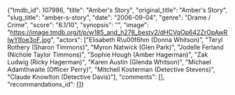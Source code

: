 {"tmdb_id": 107986, "title": "Amber's Story", "original_title": "Amber's Story", "slug_title": "amber-s-story", "date": "2006-09-04", "genre": "Drame / Crime", "score": "6.1/10", "synopsis": "", "image": "https://image.tmdb.org/t/p/w185_and_h278_bestv2/dHCVqOp642ZrOpAwRIwYIfoe3oF.jpg", "actors": ["Elisabeth R\u00f6hm (Donna Whitson)", "Teryl Rothery (Sharon Timmons)", "Myron Natwick (Glen Park)", "Jodelle Ferland (Nichole Taylor Timmons)", "Sophie Hough (Amber Hagerman)", "Zak Ludwig (Ricky Hagerman)", "Karen Austin (Glenda Whitson)", "Michael Adamthwaite (Officer Perry)", "Mitchell Kosterman (Detective Stevens)", "Claude Knowlton (Detective Davis)"], "comments": [], "recommandations_id": []}